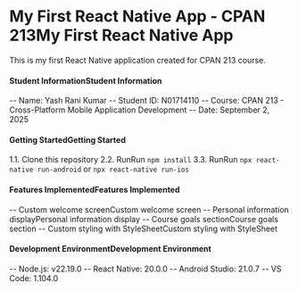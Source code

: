 # My First React Native App - CPAN 213My First React Native App 
This is my first React Native application created for CPAN 213 course.

#### Student InformationStudent Information
-- Name: Yash Rani Kumar
-- Student ID: N01714110
-- Course: CPAN 213 - Cross-Platform Mobile Application Development
-- Date: September 2, 2025
#### Getting StartedGetting Started
1.1. Clone this repository
2.2. RunRun `npm install`
3.3. RunRun `npx react-native run-android` or `npx react-native run-ios`
#### Features ImplementedFeatures Implemented
-- Custom welcome screenCustom welcome screen
-- Personal information displayPersonal information display
-- Course goals sectionCourse goals section
-- Custom styling with StyleSheetCustom styling with StyleSheet
#### Development EnvironmentDevelopment Environment
-- Node.js: v22.19.0
-- React Native: 20.0.0
-- Android Studio: 21.0.7
-- VS Code: 1.104.0